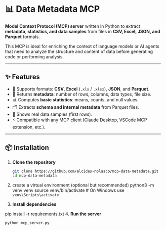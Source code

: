 # 📊 Data Metadata MCP

**Model Context Protocol (MCP) server** written in Python to extract **metadata, statistics, and data samples** from files in **CSV, Excel, JSON, and Parquet** formats.

This MCP is ideal for enriching the context of language models or AI agents that need to analyze the structure and content of data before generating code or performing analysis.

---

## ✨ Features

- 📂 Supports formats: **CSV**, **Excel** (`.xls` / `.xlsx`), **JSON**, and **Parquet**.
- 📏 Returns **metadata**: number of rows, columns, data types, file size.
- 📊 Computes **basic statistics**: means, counts, and null values.
- 🗂 Extracts **schema and internal metadata** from Parquet files.
- 👀 Shows real data samples (first rows).
- ⚡ Compatible with any MCP client (Claude Desktop, VSCode MCP extension, etc.).

---

## 📦 Installation

1. **Clone the repository**
   ```bash
   git clone https://github.com/alcides-nolasco/mcp-data-metadata.git
   cd mcp-data-metadata

2. create a virtual environment (optional but recommended)
    python3 -m venv venv
    source venv/bin/activate  # On Windows use `venv\Scripts\activate`

3. **Install dependencies**
   
pip install -r requirements.txt
4. **Run the server**
   ```bash
   python mcp_server.py
   ```


